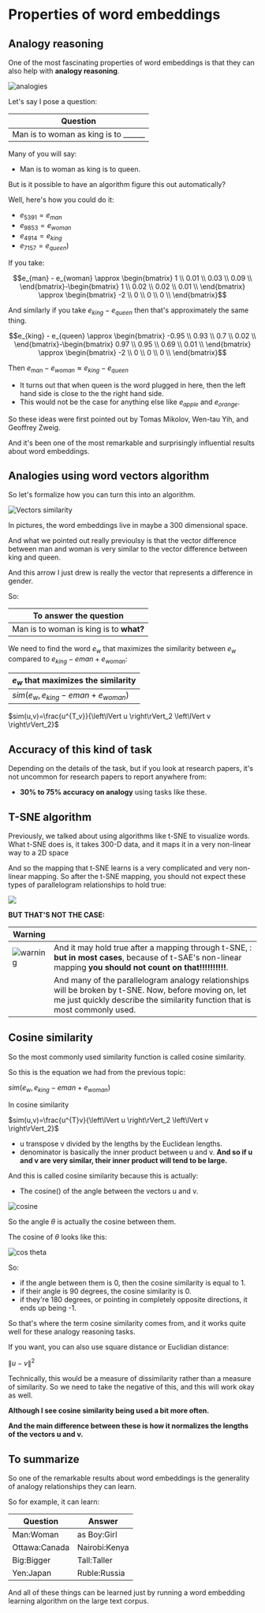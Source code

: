 # Properties of word embeddings

## Analogy reasoning

One of the most fascinating properties of word embeddings is that they can also help with **analogy reasoning**.

![analogies](img/analogies.png)

Let's say I pose a question:

| Question                                    |
|---------------------------------------------|
| Man is to woman as king is to \_\_\_\_\_\_  |

Many of you will say:

- Man is to woman as king is to queen.
  
But is it possible to have an algorithm figure this out automatically?

Well, here's how you could do it:

- $e_{5391}=e_{man}$
- $e_{9853}=e_{woman}$
- $e_{4914}=e_{king}$
- $e_{7157}=e_{queen}$)

If you take:

$$e_{man} - e_{woman} \approx \begin{bmatrix}
1 \\
0.01 \\
0.03 \\
0.09 \\
\end{bmatrix}-\begin{bmatrix}
1 \\
0.02 \\
0.02 \\
0.01 \\
\end{bmatrix} \approx \begin{bmatrix}
-2 \\
0 \\
0 \\
0 \\
\end{bmatrix}$$

And similarly if you take $e_{king} - e_{queen}$ then that's approximately the same thing.

$$e_{king} - e_{queen} \approx \begin{bmatrix}
-0.95 \\
0.93 \\
0.7 \\
0.02 \\
\end{bmatrix}-\begin{bmatrix}
0.97 \\
0.95 \\
0.69 \\
0.01 \\
\end{bmatrix} \approx \begin{bmatrix}
-2 \\
0 \\
0 \\
0 \\
\end{bmatrix}$$

Then $e_{man} - e_{woman} \approx e_{king} - e_{queen}$

- It turns out that when queen is the word plugged in here, then the left hand side is close to the the right hand side.
- This would not be the case for anything else like $e_{apple}$ and $e_{orange}$.

So these ideas were first pointed out by Tomas Mikolov, Wen-tau Yih, and Geoffrey Zweig.

And it's been one of the most remarkable and surprisingly influential results about word embeddings.

## Analogies using word vectors algorithm

So let's formalize how you can turn this into an algorithm.

![Vectors similarity](img/vectors_similarity.png)

In pictures, the word embeddings live in maybe a 300 dimensional space.

And what we pointed out really previoulsy is that the vector difference between man and woman is very similar to the vector difference between king and queen.

And this arrow I just drew is really the vector that represents a difference in gender.

So:

| To answer the question |
|------------------------|
| Man is to woman is king is to **what?** |

We need to find the word $e_w$ that maximizes the similarity between $e_w$ compared to $e_{king} - e{man} + e_{woman}$:

| $e_w$ that maximizes the similarity |
|------------------------|
| $sim(e_w, e_{king} - e{man} + e_{woman})$ |

$sim(u,v)=\frac{u^{T_v}}{\left\lVert u \right\rVert_2 \left\lVert v \right\rVert_2}$


## Accuracy of this kind of task

Depending on the details of the task, but if you look at research papers, it's not uncommon for research papers to report anywhere from:

- **30% to 75% accuracy on analogy** using tasks like these.

## T-SNE algorithm

Previously, we talked about using algorithms like t-SNE to visualize words. What t-SNE does is, it takes 300-D data, and it maps it in a very non-linear way to a 2D space

And so the mapping that t-SNE learns is a very complicated and very non-linear mapping. So after the t-SNE mapping, you should not expect these types of parallelogram relationships to hold true:

![](img/t-sne3.png)

**BUT THAT'S NOT THE CASE:**

| Warning    |           |
|------------|-----------|
| ![warning](img/warning.png) | And it may hold true after a mapping through t-SNE, : **but in most cases**, because of t-SAE's non-linear mapping **you should not count on that!!!!!!!!!!**. |
|          |  And many of the parallelogram analogy relationships will be broken by t-SNE. Now, before moving on, let me just quickly describe the similarity function that is most commonly used. |

## Cosine similarity

So the most commonly used similarity function is called cosine similarity.

So this is the equation we had from the previous topic:

$sim(e_w, e_{king} - e{man} + e_{woman})$

In cosine similarity

$sim(u,v)=\frac{u^{T}v}{\left\lVert u \right\rVert_2 \left\lVert v \right\rVert_2}$

- u transpose v divided by the lengths by the Euclidean lengths.
- denominator is basically the inner product between u and v. **And so if u and v are very similar, their inner product will tend to be large.**

And this is called cosine similarity because this is actually:

- The cosine() of the angle between the vectors u and v.

![cosine](img/cosine.png)

So the angle $\theta$ is actually the cosine between them.

The cosine of $\theta$ looks like this:

![cos theta](img/cos_theta.png)

 So:

- if the angle between them is 0, then the cosine similarity is equal to 1.
- if their angle is 90 degrees, the cosine similarity is 0.
- if they're 180 degrees, or pointing in completely opposite directions, it ends up being -1.

So that's where the term cosine similarity comes from, and it works quite well for these analogy reasoning tasks. 

If you want, you can also use square distance or Euclidian distance:

$\left\lVert u - v \right\rVert^2$

Technically, this would be a measure of dissimilarity rather than a measure of similarity. So we need to take the negative of this, and this will work okay as well.

**Although I see cosine similarity being used a bit more often.**

**And the main difference between these is how it normalizes the lengths of the vectors u and v.**

## To summarize

So one of the remarkable results about word embeddings is the generality of analogy relationships they can learn. 

So for example, it can learn:

| Question | Answer           |
|---------|---------------------|
| Man:Woman | as Boy:Girl       |
| Ottawa:Canada | Nairobi:Kenya |
| Big:Bigger | Tall:Taller      |
| Yen:Japan | Ruble:Russia      |

And all of these things can be learned just by running a word embedding learning algorithm on the large text corpus.